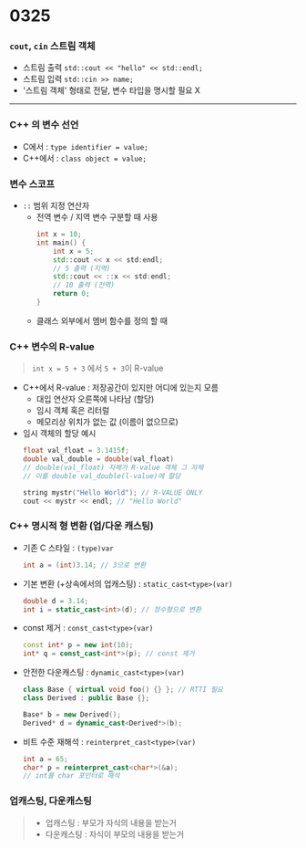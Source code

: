 # 0325

### `cout`, `cin` 스트림 객체

- 스트림 출력 `std::cout << "hello" << std::endl;`
- 스트림 입력 `std::cin >> name;`
- '스트림 객체' 형태로 전달, 변수 타입을 명시할 필요 X

---
### C++ 의 변수 선언
- C에서 : `type identifier = value;`
- C++에서 : `class object = value;`

### 변수 스코프
- `::` 범위 지정 연산자
  - 전역 변수 / 지역 변수 구분할 때 사용
    ```c++
    int x = 10;
    int main() {
        int x = 5;
        std::cout << x << std:endl; 
        // 5 출력 (지역)
        std::cout << ::x << std:endl; 
        // 10 출력 (전역)
        return 0;
    }
    ```
  - 클래스 외부에서 멤버 함수를 정의 할 때


### C++ 변수의 R-value
> `int x = 5 + 3` 에서 ` 5 + 3 `이 R-value
- C++에서 R-value : 저장공간이 있지만 어디에 있는지 모름
  - 대입 연산자 오른쪽에 나타남 (할당)
  - 임시 객체 혹은 리터럴
  - 메모리상 위치가 없는 값 (이름이 없으므로)
- 임시 객체의 할당 예시
  ```c++
  float val_float = 3.1415f;
  double val_double = double(val_float)
  // double(val_float) 자체가 R-value 객체 그 자체
  // 이를 double val_double(l-value)에 할당
  ```
  ```c++
  string mystr("Hello World"); // R-VALUE ONLY
  cout << mystr << endl; // "Hello World"
  ```


### C++ 명시적 형 변환 (업/다운 캐스팅)
- 기존 C 스타일 : `(type)var`
    ```c++
    int a = (int)3.14; // 3으로 변환
    ```
- 기본 변환 (+상속에서의 업캐스팅) : `static_cast<type>(var)`
  ```c++
  double d = 3.14;
  int i = static_cast<int>(d); // 정수형으로 변환
  ```
- const 제거 : `const_cast<type>(var)`
  ```c++
  const int* p = new int(10);
  int* q = const_cast<int*>(p); // const 제거
  ```
- 안전한 다운캐스팅 : `dynamic_cast<type>(var)`
  ```c++
  class Base { virtual void foo() {} }; // RTTI 필요
  class Derived : public Base {};

  Base* b = new Derived();
  Derived* d = dynamic_cast<Derived*>(b);
  ```
- 비트 수준 재해석 : `reinterpret_cast<type>(var)`
  ```c++
  int a = 65;
  char* p = reinterpret_cast<char*>(&a); 
  // int를 char 포인터로 해석
  ```

### 업캐스팅, 다운캐스팅
  >- 업캐스팅 : 부모가 자식의 내용을 받는거
  >- 다운캐스팅 : 자식이 부모의 내용을 받는거
  



